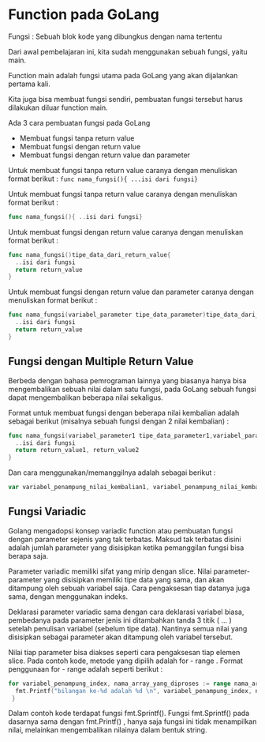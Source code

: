 # Function pada GoLang

Fungsi : Sebuah blok kode yang dibungkus dengan nama tertentu

Dari awal pembelajaran ini, kita sudah menggunakan sebuah fungsi, yaitu main.

Function main adalah fungsi utama pada GoLang yang akan dijalankan pertama kali.

Kita juga bisa membuat fungsi sendiri, pembuatan fungsi tersebut harus dilakukan diluar function main.

Ada 3 cara pembuatan fungsi pada GoLang

- Membuat fungsi tanpa return value
- Membuat fungsi dengan return value
- Membuat fungsi dengan return value dan parameter

Untuk membuat fungsi tanpa return value caranya dengan menuliskan format berikut :
`func nama_fungsi(){ ...isi dari fungsi}`

Untuk membuat fungsi tanpa return value caranya dengan menuliskan format berikut :

```Go
func nama_fungsi(){ ..isi dari fungsi}
```

Untuk membuat fungsi dengan return value caranya dengan menuliskan format berikut :

```Go
func nama_fungsi()tipe_data_dari_return_value{ 
  ..isi dari fungsi
  return return_value
}
```

Untuk membuat fungsi dengan return value dan parameter caranya dengan menuliskan format berikut :

```Go
func nama_fungsi(variabel_parameter tipe_data_parameter)tipe_data_dari_return_value{ 
  ..isi dari fungsi
  return return_value
}
```

## Fungsi dengan Multiple Return Value

Berbeda dengan bahasa pemrograman lainnya yang biasanya hanya bisa mengembalikan sebuah nilai dalam satu fungsi, pada GoLang sebuah fungsi dapat mengembalikan beberapa nilai sekaligus.

Format untuk membuat fungsi dengan beberapa nilai kembalian adalah sebagai berikut (misalnya sebuah fungsi dengan 2 nilai kembalian) :

```Go
func nama_fungsi(variabel_parameter1 tipe_data_parameter1,variabel_parameter2 tipe_data_parameter2)(tipe_data_dari_return_value1, tipe_data_dari_return_value2){ 
  ..isi dari fungsi
  return return_value1, return_value2
}
```

Dan cara menggunakan/memanggilnya adalah sebagai berikut :

```Go
var variabel_penampung_nilai_kembalian1, variabel_penampung_nilai_kembalian2 = nama_fungsi(nilai_argument1,nilai_argument2)
```

## Fungsi Variadic

Golang mengadopsi konsep variadic function atau pembuatan fungsi dengan parameter sejenis yang tak terbatas. Maksud tak terbatas disini adalah jumlah parameter yang disisipkan ketika pemanggilan fungsi bisa berapa saja.

Parameter variadic memiliki sifat yang mirip dengan slice. Nilai parameter-parameter yang disisipkan memiliki tipe data yang sama, dan akan ditampung oleh sebuah variabel saja. Cara pengaksesan tiap datanya juga sama, dengan menggunakan indeks.

Deklarasi parameter variadic sama dengan cara deklarasi variabel biasa, pembedanya pada parameter jenis ini ditambahkan tanda 3 titik ( ... ) setelah penulisan variabel (sebelum tipe data). Nantinya semua nilai yang disisipkan sebagai parameter akan ditampung oleh variabel tersebut.

Nilai tiap parameter bisa diakses seperti cara pengaksesan tiap elemen slice. Pada contoh kode, metode yang dipilih adalah for - range . Format penggunaan for - range adalah seperti berikut :

```Go
for variabel_penampung_index, nama_array_yang_diproses := range nama_array_yang_diproses {
  fmt.Printf("bilangan ke-%d adalah %d \n", variabel_penampung_index, nama_array_yang_diproses)
 }
```

Dalam contoh kode terdapat fungsi fmt.Sprintf(). Fungsi fmt.Sprintf() pada dasarnya sama dengan fmt.Printf() , hanya saja fungsi ini tidak menampilkan nilai, melainkan mengembalikan nilainya dalam bentuk string.
